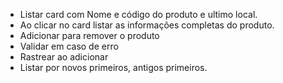 - Listar card com Nome e código do produto e ultimo local.
- Ao clicar no card listar as informações completas do produto.
- Adicionar para remover o produto
- Validar em caso de erro
- Rastrear ao adicionar
- Listar por novos primeiros, antigos primeiros.

